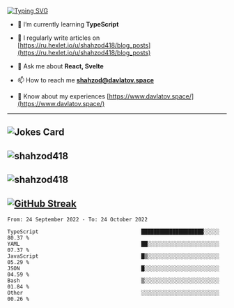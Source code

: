 [![Typing SVG](https://readme-typing-svg.herokuapp.com?font=Turret+Road&height=30&lines=HI!+I%60m+Frontend+Developer)](https://git.io/typing-svg)

- 🌱 I’m currently learning **TypeScript**

- 📝 I regularly write articles on [https://ru.hexlet.io/u/shahzod418/blog_posts](https://ru.hexlet.io/u/shahzod418/blog_posts)

- 💬 Ask me about **React, Svelte**

- 📫 How to reach me **shahzod@davlatov.space**

- 📄 Know about my experiences [https://www.davlatov.space/](https://www.davlatov.space/)

---
![Jokes Card](https://readme-jokes.vercel.app/api?theme=radical)
---
![shahzod418](https://github-readme-stats.vercel.app/api/top-langs?username=shahzod418&show_icons=true&theme=radical&locale=en&layout=compact)
---
![shahzod418](https://github-readme-stats.vercel.app/api?username=shahzod418&show_icons=true&theme=radical&locale=en&count_private=true)
---
[![GitHub Streak](http://github-readme-streak-stats.herokuapp.com?user=shahzod418&theme=radical&date_format=M%20j%5B%2C%20Y%5D)](https://git.io/streak-stats)
---
<!--START_SECTION:waka-->

```text
From: 24 September 2022 - To: 24 October 2022

TypeScript                                 ████████████████████░░░░░   80.37 %
YAML                                       ██░░░░░░░░░░░░░░░░░░░░░░░   07.37 %
JavaScript                                 █▒░░░░░░░░░░░░░░░░░░░░░░░   05.29 %
JSON                                       █░░░░░░░░░░░░░░░░░░░░░░░░   04.59 %
Bash                                       ▒░░░░░░░░░░░░░░░░░░░░░░░░   01.84 %
Other                                      ░░░░░░░░░░░░░░░░░░░░░░░░░   00.26 %
```

<!--END_SECTION:waka-->

